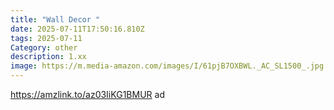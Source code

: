 ```yaml
---
title: "Wall Decor "
date: 2025-07-11T17:50:16.810Z
tags: 2025-07-11
Category: other
description: 1.xx
image: https://m.media-amazon.com/images/I/61pjB7OXBWL._AC_SL1500_.jpg
---
```

https://amzlink.to/az03IiKG1BMUR ad